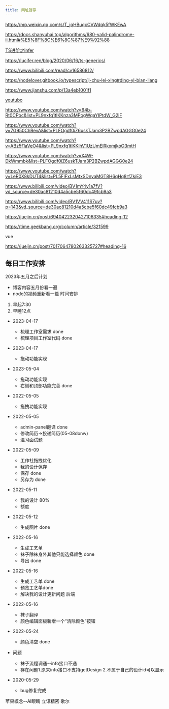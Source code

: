 ```yaml
---
title: 网址暂存
---
```


https://mp.weixin.qq.com/s/T_jqHBuqcCVWdqk5fWKEwA

https://docs.shanyuhai.top/algorithms/680-valid-palindrome-ii.html#%E5%8F%8C%E6%8C%87%E9%92%88


[TS进阶之infer](https://www.jianshu.com/p/707a304d7752?u_atoken=2f3fcbad-2f24-4958-a28d-2a43b0108b69&u_asession=01aiqup7J9ZEWcoR0BmtptzclbCp_wmNM6trvinexTTMc5ZjuNeqhGH86lwiLkaBrAX0KNBwm7Lovlpxjd_P_q4JsKWYrT3W_NKPr8w6oU7K9yBjsZ8mR395HrNjoO7LBsUPWO0ljqS-0m6uUj231Ub2BkFo3NEHBv0PZUm6pbxQU&u_asig=05ZlLDwAFXa4BVhn2Fh7CLo4teEptESQSGE-60z7nNyCOuBKirYUNYA43iTWR4Fpi5rli8nMgXV1cH5sB-nSufGOra2gSpD4OVZ1pckRoHFIwovUnxB3-3kpQVrRBG4G7WDHSCvBbbgcg-8X14C05FnJD8cNuRwVqzvSsosz9DjvX9JS7q8ZD7Xtz2Ly-b0kmuyAKRFSVJkkdwVUnyHAIJzQ1RInz2dFOunPCMdc4LMkp3u2VGtjyYxt9y3K15w_NJU1_gr7b-5Q11Fu-gS_hPv-3h9VXwMyh6PgyDIVSG1W8jdiQDd9VcbNXaMmr2W9N9D_gPbOU4UBeR99aaYDrx2rGT6VdYlQcvvhp-czYl0OY5se01E4la4bCt2mkoGdg3mWspDxyAEEo4kbsryBKb9Q&u_aref=v23iNKa%2Fr9ZZRfJCjJZT1OzGtnk%3D)

https://lucifer.ren/blog/2020/06/16/ts-generics/

https://www.bilibili.com/read/cv16586812/

https://nodelover.gitbook.io/typescript/ji-chu-lei-xing#ding-yi-bian-liang

https://www.jianshu.com/p/13a4eb1001f1

[youtubo](https://www.youtube.com/watch?v=cCOL7MC4Pl0)

https://www.youtube.com/watch?v=64b-Rt0CPbc&list=PL9nxfq1tlKKnza3MPogWqaYIPtdW_G2lF

https://www.youtube.com/watch?v=7G950ChRevA&list=PLFOgdf0iZ6uskTJam3P2BZwpdAGGG0e24

https://www.youtube.com/watch?v=ABz5f1aVeO4&list=PL9nxfq1tlKKlhV1UzUmElRkxmjkoO3mtH

https://www.youtube.com/watch?v=X4W-DkWmmbk&list=PLFOgdf0iZ6uskTJam3P2BZwpdAGGG0e24

https://www.youtube.com/watch?v=LeR0X8kDUT4&list=PL5FIFxLsMtxSDnyaMGT8H6qHq8rfZkjE3

https://www.bilibili.com/video/BV1mY4y1a7fV?vd_source=de30ac81210d4a5cbe5f60dc49fcb9a3

https://www.bilibili.com/video/BV1VV411S7uv?p=143&vd_source=de30ac81210d4a5cbe5f60dc49fcb9a3

https://juejin.cn/post/6940422320427106335#heading-12


https://time.geekbang.org/column/article/321599


vue

https://juejin.cn/post/7017064780263325727#heading-16


## 每日工作安排
2023年五月之后计划
- 博客内容五月份看一遍
- node的视频重新看一篇
时间安排
1. 早起7:30
2. 早睡12点


- 2023-04-17
    - 梳理工作室需求 done
    - 梳理项目工作室代码 done
- 2023-04-17
    - 拖动功能实现
- 2023-05-04
    - 拖动功能实现
    - 右侧和顶部功能完善 done
- 2022-05-05
    - 拖拽功能实现
- 2022-05-05
    - admin-panel翻译 done
    - 修改简历->投递简历(05-08donw)
    - 温习面试题
- 2022-05-09
    - 工作社拖拽优化
    - 我的设计保存
    - 保存  done
    - 另存为 done

- 2022-05-11
    - 我的设计 80%
    - 额度
- 2022-05-12
    - 生成图片 done

- 2022-05-16
    - 生成工艺单
    - 袜子除袜身外其他只能选择颜色 done
    - 导出 done
- 2022-05-16
    - 生成工艺单 done
    - 预览工艺单done
    - 解决我的设计更新问题 后端
    
- 2022-05-16
    - 袜子翻译
    - 颜色编辑面板新增一个“清除颜色”按钮

- 2022-05-24
    - 颜色清空 done
    
- 问题
    - 袜子流程调通--info接口不通
    - 存在问题1.原来info接口不支持getDesign 2.不属于自己的设计id可以显示


- 2020-05-29
    - bug修复完成


苹果概念--AI眼睛
立讯精密
歌尔